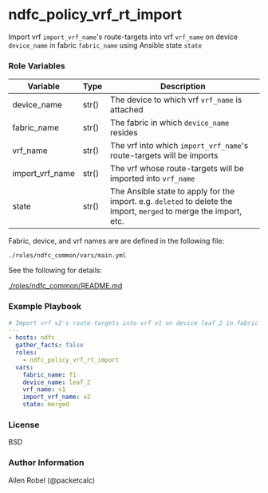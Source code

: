 # ndfc_policy_vrf_rt_import

Import vrf ``import_vrf_name``'s route-targets into vrf ``vrf_name`` on device ``device_name`` in fabric ``fabric_name`` using Ansible state ``state``


### Role Variables

Variable        | Type  | Description
----------------|-------|----------------------------------------
device_name     | str() | The device to which vrf ``vrf_name`` is attached
fabric_name     | str() | The fabric in which ``device_name`` resides
vrf_name        | str() | The vrf into which ``import_vrf_name``'s route-targets will be imports
import_vrf_name | str() | The vrf whose route-targets will be imported into ``vrf_name``
state           | str() | The Ansible state to apply for the import. e.g. ``deleted`` to delete the import, ``merged`` to merge the import, etc.

Fabric, device, and vrf names are are defined in the following file:

``./roles/ndfc_common/vars/main.yml``

See the following for details:

[./roles/ndfc_common/README.md](https://github.com/allenrobel/ndfc-roles/tree/master/roles/ndfc_common/README.md)

### Example Playbook

```yaml
# Import vrf v2's route-targets into vrf v1 on device leaf_2 in fabric f1, using Ansible state 'merged'
---
- hosts: ndfc
  gather_facts: false
  roles:
    - ndfc_policy_vrf_rt_import
  vars:
    fabric_name: f1
    device_name: leaf_2
    vrf_name: v1
    import_vrf_name: v2
    state: merged
```

### License

BSD

### Author Information

Allen Robel (@packetcalc)
